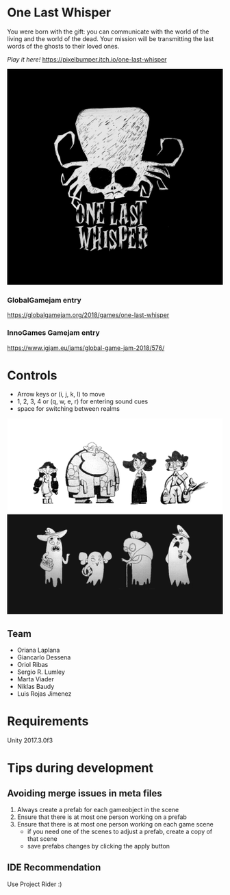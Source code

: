 # One Last Whisper
You were born with the gift: you can communicate with the world of the living and the world of the dead. Your mission will be transmitting the last words of the ghosts to their loved ones.

*Play it here!*
https://pixelbumper.itch.io/one-last-whisper

![game1](Documentation/Logo.png "One Last Whisper logo")

### GlobalGamejam entry
https://globalgamejam.org/2018/games/one-last-whisper

### InnoGames Gamejam entry
https://www.igjam.eu/jams/global-game-jam-2018/576/

# Controls
 - Arrow keys or (i, j, k, l) to move
 - 1, 2, 3, 4 or (q, w, e, r) for entering sound cues
 - space for switching between realms

![game1](Documentation/Characters.png "Hand drawn characters")

## Team
 - Oriana Laplana
 - Giancarlo Dessena
 - Oriol Ribas
 - Sergio R. Lumley
 - Marta Viader    
 - Niklas Baudy
 - Luis Rojas Jimenez



# Requirements
Unity 2017.3.0f3

# Tips during development

## Avoiding merge issues in meta files
1. Always create a prefab for each gameobject in the scene
2. Ensure that there is at most one person working on a prefab
3. Ensure that there is at most one person working on each game scene
   * if you need one of the scenes to adjust a prefab, create a copy of that scene
   * save prefabs changes by clicking the apply button

## IDE Recommendation
Use Project Rider :)
